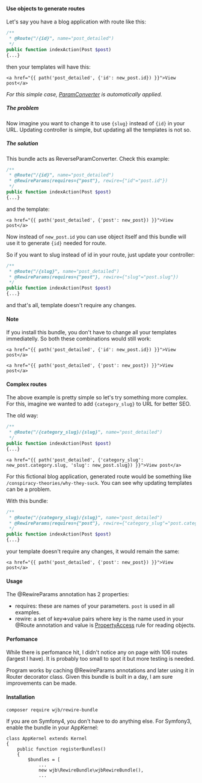 #### Use objects to generate routes


Let's say you have a blog application with route like this:

```php
/**
 * @Route("/{id}", name="post_detailed")
 */
public function indexAction(Post $post)
{...}
```

then your templates will have this:

```twig
<a href="{{ path('post_detailed', {'id': new_post.id}) }}">View post</a>
```

*For this simple case, [ParamConverter](https://symfony.com/doc/current/best_practices/controllers.html#using-the-paramconverter) is automatically applied.*

##### The problem
Now imagine you want to change it to use ``{slug}`` instead of ``{id}`` in your URL. Updating controller is simple, but updating all the templates is not so.

##### The solution

This bundle acts as ReverseParamConverter. Check this example:

```php
/**
 * @Route("/{id}", name="post_detailed")
 * @RewireParams(requires={"post"}, rewire={"id"="post.id"})
 */
public function indexAction(Post $post)
{...}
```

and the template:

```twig
<a href="{{ path('post_detailed', {'post': new_post}) }}">View post</a>
```

Now instead of ``new_post.id`` you can use object itself and this bundle will use it to generate ``{id}`` needed for route.

So if you want to slug instead of id in your route, just update your controller:

```php
/**
 * @Route("/{slug}", name="post_detailed")
 * @RewireParams(requires={"post"}, rewire={"slug"="post.slug"})
 */
public function indexAction(Post $post)
{...}
```

and that's all, template doesn't require any changes.

#### Note

If you install this bundle, you don't have to change all your templates immediatelly. So both these combinations would still work:


```twig
<a href="{{ path('post_detailed', {'id': new_post.id}) }}">View post</a>

<a href="{{ path('post_detailed', {'post': new_post}) }}">View post</a>
```

#### Complex routes
The above example is pretty simple so let's try something more complex. For this, imagine we wanted to add ``{category_slug}`` to URL for better SEO.

The old way:

```php
/**
 * @Route("/{category_slug}/{slug}", name="post_detailed")
 */
public function indexAction(Post $post)
{...}
```

```twig
<a href="{{ path('post_detailed', {'category_slug': new_post.category.slug, 'slug': new_post.slug}) }}">View post</a>
```

For this fictional blog application, generated route would be something like ``/conspiracy-theories/why-they-suck``. You can see why updating templates can be a problem.

With this bundle:


```php
/**
 * @Route("/{category_slug}/{slug}", name="post_detailed")
 * @RewireParams(requires={"post"}, rewire={"category_slug"="post.category.slug", "slug": post.slug})
 */
public function indexAction(Post $post)
{...}
```

your template doesn't require any changes, it would remain the same:

```twig
<a href="{{ path('post_detailed', {'post': new_post}) }}">View post</a>
```

#### Usage

The @RewireParams annotation has 2 properties: 

 - requires: these are names of your parameters. ``post`` is used in all examples.
 - rewire: a set of key=>value pairs where key is the name used in your @Route annotation and value is [PropertyAccess](http://symfony.com/doc/current/components/property_access.html#reading-from-objects) rule for reading objects.

#### Perfomance
While there is perfomance hit, I didn't notice any on page with 106 routes (largest I have). It is probably too small to spot it but more testing is needed.

Program works by caching @RewireParams annotations and later using it in Router decorator class. Given this bundle is built in a day, I am sure improvements can be made.

#### Installation
    composer require wjb/rewire-bundle


If you are on Symfony4, you don't have to do anything else. For Symfony3, enable the bundle in your AppKernel:

    class AppKernel extends Kernel
    {
        public function registerBundles()
        {
            $bundles = [
                ...
                new wjb\RewireBundle\wjbRewireBundle(),
                ...
            
